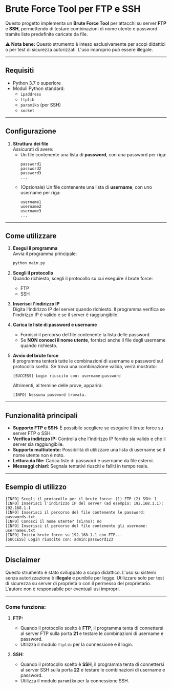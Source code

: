 # Brute Force Tool per FTP e SSH

Questo progetto implementa un **Brute Force Tool** per attacchi su server **FTP** e **SSH**, permettendo di testare combinazioni di nome utente e password tramite liste predefinite caricate da file.  

⚠️ **Nota bene:** Questo strumento è inteso esclusivamente per scopi didattici o per test di sicurezza autorizzati. L'uso improprio può essere illegale.

---

## Requisiti

- Python 3.7 o superiore
- Moduli Python standard:
  - `ipaddress`
  - `ftplib`
  - `paramiko` (per SSH)
  - `socket`

---

## Configurazione

1. **Struttura dei file**  
   Assicurati di avere:
   - Un file contenente una lista di **password**, con una password per riga:
     ```
     password1
     password2
     password3
     ...
     ```
   - (Opzionale) Un file contenente una lista di **username**, con uno username per riga:
     ```
     username1
     username2
     username3
     ...
     ```

---

## Come utilizzare

1. **Esegui il programma**  
   Avvia il programma principale:
   ```bash
   python main.py
   ```

2. **Scegli il protocollo**  
   Quando richiesto, scegli il protocollo su cui eseguire il brute force:
   - FTP
   - SSH

3. **Inserisci l'indirizzo IP**  
   Digita l'indirizzo IP del server quando richiesto. Il programma verifica se l'indirizzo IP è valido e se il server è raggiungibile.

4. **Carica le liste di password e username**  
   - Fornisci il percorso del file contenente la lista delle password.  
   - Se **NON conosci il nome utente**, fornisci anche il file degli username quando richiesto.

5. **Avvio del brute force**  
   Il programma tenterà tutte le combinazioni di username e password sul protocollo scelto. Se trova una combinazione valida, verrà mostrato:
   ```
   [SUCCESS] Login riuscito con: username:password
   ```
   Altrimenti, al termine delle prove, apparirà:
   ```
   [INFO] Nessuna password trovata.
   ```

---

## Funzionalità principali

- **Supporto FTP e SSH:** È possibile scegliere se eseguire il brute force su server FTP o SSH.
- **Verifica indirizzo IP:** Controlla che l'indirizzo IP fornito sia valido e che il server sia raggiungibile.
- **Supporto multiutente:** Possibilità di utilizzare una lista di username se il nome utente non è noto.
- **Lettura da file:** Carica liste di password e username da file esterni.
- **Messaggi chiari:** Segnala tentativi riusciti e falliti in tempo reale.

---

## Esempio di utilizzo

```
[INFO] Scegli il protocollo per il brute force: (1) FTP (2) SSH: 1
[INFO] Inserisci l'indirizzo IP del server (ad esempio: 192.168.1.1): 192.168.1.1
[INFO] Inserisci il percorso del file contenente le password: passwords.txt
[INFO] Conosci il nome utente? (sì/no): no
[INFO] Inserisci il percorso del file contenente gli username: usernames.txt
[INFO] Inizio brute force su 192.168.1.1 con FTP...
[SUCCESS] Login riuscito con: admin:password123
```

---

## Disclaimer

Questo strumento è stato sviluppato a scopo didattico. L'uso su sistemi senza autorizzazione è **illegale** e punibile per legge. Utilizzare solo per test di sicurezza su server di proprietà o con il permesso del proprietario. L'autore non è responsabile per eventuali usi impropri.

---

### Come funziona:

1. **FTP:**  
   - Quando il protocollo scelto è **FTP**, il programma tenta di connettersi al server FTP sulla porta **21** e testare le combinazioni di username e password.  
   - Utilizza il modulo `ftplib` per la connessione e il login.

2. **SSH:**  
   - Quando il protocollo scelto è **SSH**, il programma tenta di connettersi al server SSH sulla porta **22** e testare le combinazioni di username e password.  
   - Utilizza il modulo `paramiko` per la connessione SSH.

